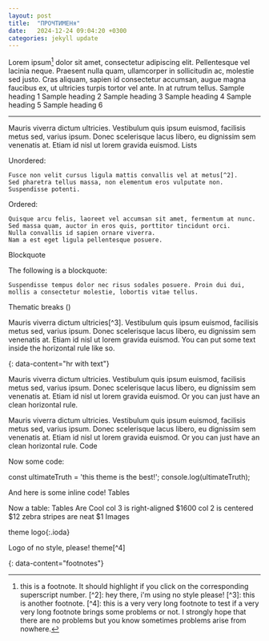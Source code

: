 ```yaml
---
layout: post
title:  "ПРОЧТИМЕНя"
date:   2024-12-24 09:04:20 +0300
categories: jekyll update
---
```


Lorem ipsum[^1] dolor sit amet, consectetur adipiscing elit. Pellentesque vel lacinia neque. Praesent nulla quam, ullamcorper in sollicitudin ac, molestie sed justo. Cras aliquam, sapien id consectetur accumsan, augue magna faucibus ex, ut ultricies turpis tortor vel ante. In at rutrum tellus.
Sample heading 1
Sample heading 2
Sample heading 3
Sample heading 4
Sample heading 5
Sample heading 6

---

Mauris viverra dictum ultricies. Vestibulum quis ipsum euismod, facilisis metus sed, varius ipsum. Donec scelerisque lacus libero, eu dignissim sem venenatis at. Etiam id nisl ut lorem gravida euismod.
Lists

Unordered:

    Fusce non velit cursus ligula mattis convallis vel at metus[^2].
    Sed pharetra tellus massa, non elementum eros vulputate non.
    Suspendisse potenti.

Ordered:

    Quisque arcu felis, laoreet vel accumsan sit amet, fermentum at nunc.
    Sed massa quam, auctor in eros quis, porttitor tincidunt orci.
    Nulla convallis id sapien ornare viverra.
    Nam a est eget ligula pellentesque posuere.

Blockquote

The following is a blockquote:

    Suspendisse tempus dolor nec risus sodales posuere. Proin dui dui, mollis a consectetur molestie, lobortis vitae tellus.

Thematic breaks ()

Mauris viverra dictum ultricies[^3]. Vestibulum quis ipsum euismod, facilisis metus sed, varius ipsum. Donec scelerisque lacus libero, eu dignissim sem venenatis at. Etiam id nisl ut lorem gravida euismod. You can put some text inside the horizontal rule like so.

{: data-content="hr with text"}

Mauris viverra dictum ultricies. Vestibulum quis ipsum euismod, facilisis metus sed, varius ipsum. Donec scelerisque lacus libero, eu dignissim sem venenatis at. Etiam id nisl ut lorem gravida euismod. Or you can just have an clean horizontal rule.

Mauris viverra dictum ultricies. Vestibulum quis ipsum euismod, facilisis metus sed, varius ipsum. Donec scelerisque lacus libero, eu dignissim sem venenatis at. Etiam id nisl ut lorem gravida euismod. Or you can just have an clean horizontal rule.
Code

Now some code:

const ultimateTruth = 'this theme is the best!';
console.log(ultimateTruth);

And here is some inline code!
Tables

Now a table:
Tables 	Are 	Cool
col 3 is 	right-aligned 	$1600
col 2 is 	centered 	$12
zebra stripes 	are neat 	$1
Images

theme logo{:.ioda}

Logo of no style, please! theme[^4]

{: data-content="footnotes"}

[^1]: this is a footnote. It should highlight if you click on the corresponding superscript number. [^2]: hey there, i'm using no style please! [^3]: this is another footnote. [^4]: this is a very very long footnote to test if a very very long footnote brings some problems or not. I strongly hope that there are no problems but you know sometimes problems arise from nowhere.